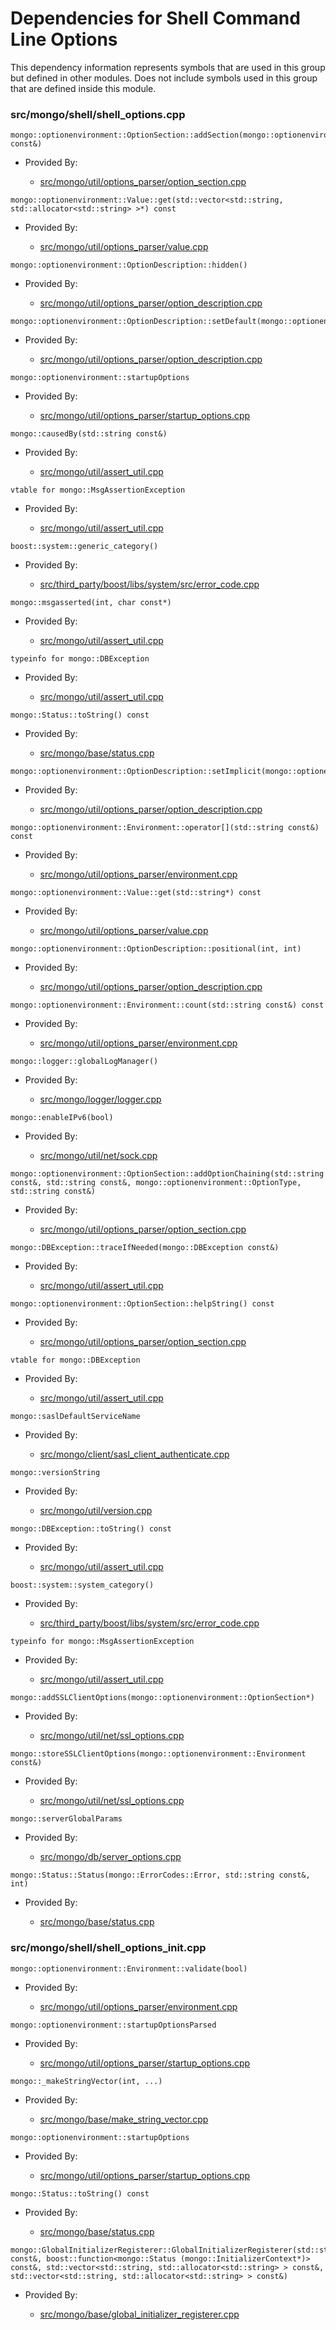 
# Dependencies for Shell Command Line Options
This dependency information represents symbols that are used in this group but defined in other modules.  Does not include symbols used in this group that are defined inside this module.

### src/mongo/shell/shell\_options.cpp

<div></div>

    mongo::optionenvironment::OptionSection::addSection(mongo::optionenvironment::OptionSection const&)

- Provided By:

    - [src/mongo/util/options\_parser/option\_section.cpp](../../../../process\_management/startup\_initialization)

<div></div>

    mongo::optionenvironment::Value::get(std::vector<std::string, std::allocator<std::string> >*) const

- Provided By:

    - [src/mongo/util/options\_parser/value.cpp](../../../../process\_management/startup\_initialization)

<div></div>

    mongo::optionenvironment::OptionDescription::hidden()

- Provided By:

    - [src/mongo/util/options\_parser/option\_description.cpp](../../../../process\_management/startup\_initialization)

<div></div>

    mongo::optionenvironment::OptionDescription::setDefault(mongo::optionenvironment::Value)

- Provided By:

    - [src/mongo/util/options\_parser/option\_description.cpp](../../../../process\_management/startup\_initialization)

<div></div>

    mongo::optionenvironment::startupOptions

- Provided By:

    - [src/mongo/util/options\_parser/startup\_options.cpp](../../../../process\_management/startup\_initialization)

<div></div>

    mongo::causedBy(std::string const&)

- Provided By:

    - [src/mongo/util/assert\_util.cpp](../../../../utilities/utilities)

<div></div>

    vtable for mongo::MsgAssertionException

- Provided By:

    - [src/mongo/util/assert\_util.cpp](../../../../utilities/utilities)

<div></div>

    boost::system::generic_category()

- Provided By:

    - [src/third\_party/boost/libs/system/src/error\_code.cpp](../../../../third\_party/boost\_system)

<div></div>

    mongo::msgasserted(int, char const*)

- Provided By:

    - [src/mongo/util/assert\_util.cpp](../../../../utilities/utilities)

<div></div>

    typeinfo for mongo::DBException

- Provided By:

    - [src/mongo/util/assert\_util.cpp](../../../../utilities/utilities)

<div></div>

    mongo::Status::toString() const

- Provided By:

    - [src/mongo/base/status.cpp](../../../../utilities/base\_utilites)

<div></div>

    mongo::optionenvironment::OptionDescription::setImplicit(mongo::optionenvironment::Value)

- Provided By:

    - [src/mongo/util/options\_parser/option\_description.cpp](../../../../process\_management/startup\_initialization)

<div></div>

    mongo::optionenvironment::Environment::operator[](std::string const&) const

- Provided By:

    - [src/mongo/util/options\_parser/environment.cpp](../../../../process\_management/startup\_initialization)

<div></div>

    mongo::optionenvironment::Value::get(std::string*) const

- Provided By:

    - [src/mongo/util/options\_parser/value.cpp](../../../../process\_management/startup\_initialization)

<div></div>

    mongo::optionenvironment::OptionDescription::positional(int, int)

- Provided By:

    - [src/mongo/util/options\_parser/option\_description.cpp](../../../../process\_management/startup\_initialization)

<div></div>

    mongo::optionenvironment::Environment::count(std::string const&) const

- Provided By:

    - [src/mongo/util/options\_parser/environment.cpp](../../../../process\_management/startup\_initialization)

<div></div>

    mongo::logger::globalLogManager()

- Provided By:

    - [src/mongo/logger/logger.cpp](../../../../process\_management/logging\_system)

<div></div>

    mongo::enableIPv6(bool)

- Provided By:

    - [src/mongo/util/net/sock.cpp](../../../../network/network\_core)

<div></div>

    mongo::optionenvironment::OptionSection::addOptionChaining(std::string const&, std::string const&, mongo::optionenvironment::OptionType, std::string const&)

- Provided By:

    - [src/mongo/util/options\_parser/option\_section.cpp](../../../../process\_management/startup\_initialization)

<div></div>

    mongo::DBException::traceIfNeeded(mongo::DBException const&)

- Provided By:

    - [src/mongo/util/assert\_util.cpp](../../../../utilities/utilities)

<div></div>

    mongo::optionenvironment::OptionSection::helpString() const

- Provided By:

    - [src/mongo/util/options\_parser/option\_section.cpp](../../../../process\_management/startup\_initialization)

<div></div>

    vtable for mongo::DBException

- Provided By:

    - [src/mongo/util/assert\_util.cpp](../../../../utilities/utilities)

<div></div>

    mongo::saslDefaultServiceName

- Provided By:

    - [src/mongo/client/sasl\_client\_authenticate.cpp](../../../../network/cpp\_client\_driver)

<div></div>

    mongo::versionString

- Provided By:

    - [src/mongo/util/version.cpp](../../../../process\_management/build\_information)

<div></div>

    mongo::DBException::toString() const

- Provided By:

    - [src/mongo/util/assert\_util.cpp](../../../../utilities/utilities)

<div></div>

    boost::system::system_category()

- Provided By:

    - [src/third\_party/boost/libs/system/src/error\_code.cpp](../../../../third\_party/boost\_system)

<div></div>

    typeinfo for mongo::MsgAssertionException

- Provided By:

    - [src/mongo/util/assert\_util.cpp](../../../../utilities/utilities)

<div></div>

    mongo::addSSLClientOptions(mongo::optionenvironment::OptionSection*)

- Provided By:

    - [src/mongo/util/net/ssl\_options.cpp](../../../../network/ssl)

<div></div>

    mongo::storeSSLClientOptions(mongo::optionenvironment::Environment const&)

- Provided By:

    - [src/mongo/util/net/ssl\_options.cpp](../../../../network/ssl)

<div></div>

    mongo::serverGlobalParams

- Provided By:

    - [src/mongo/db/server\_options.cpp](../../../../process\_management/mongod\_and\_mongos\_command\_line\_options)

<div></div>

    mongo::Status::Status(mongo::ErrorCodes::Error, std::string const&, int)

- Provided By:

    - [src/mongo/base/status.cpp](../../../../utilities/base\_utilites)

### src/mongo/shell/shell\_options\_init.cpp

<div></div>

    mongo::optionenvironment::Environment::validate(bool)

- Provided By:

    - [src/mongo/util/options\_parser/environment.cpp](../../../../process\_management/startup\_initialization)

<div></div>

    mongo::optionenvironment::startupOptionsParsed

- Provided By:

    - [src/mongo/util/options\_parser/startup\_options.cpp](../../../../process\_management/startup\_initialization)

<div></div>

    mongo::_makeStringVector(int, ...)

- Provided By:

    - [src/mongo/base/make\_string\_vector.cpp](../../../../process\_management/startup\_initialization)

<div></div>

    mongo::optionenvironment::startupOptions

- Provided By:

    - [src/mongo/util/options\_parser/startup\_options.cpp](../../../../process\_management/startup\_initialization)

<div></div>

    mongo::Status::toString() const

- Provided By:

    - [src/mongo/base/status.cpp](../../../../utilities/base\_utilites)

<div></div>

    mongo::GlobalInitializerRegisterer::GlobalInitializerRegisterer(std::string const&, boost::function<mongo::Status (mongo::InitializerContext*)> const&, std::vector<std::string, std::allocator<std::string> > const&, std::vector<std::string, std::allocator<std::string> > const&)

- Provided By:

    - [src/mongo/base/global\_initializer\_registerer.cpp](../../../../process\_management/startup\_initialization)

